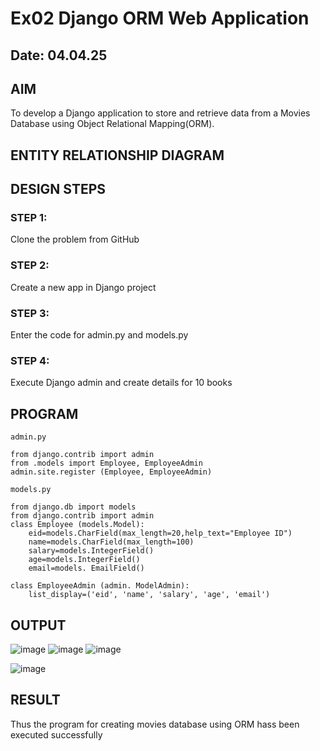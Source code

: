 # Ex02 Django ORM Web Application
## Date: 04.04.25

## AIM
To develop a Django application to store and retrieve data from a Movies Database using Object Relational Mapping(ORM).

## ENTITY RELATIONSHIP DIAGRAM



## DESIGN STEPS

### STEP 1:
Clone the problem from GitHub

### STEP 2:
Create a new app in Django project

### STEP 3:
Enter the code for admin.py and models.py

### STEP 4:
Execute Django admin and create details for 10 books

## PROGRAM
```
admin.py

from django.contrib import admin 
from .models import Employee, EmployeeAdmin 
admin.site.register (Employee, EmployeeAdmin)

models.py

from django.db import models 
from django.contrib import admin
class Employee (models.Model):
    eid=models.CharField(max_length=20,help_text="Employee ID")         
    name=models.CharField(max_length=100)
    salary=models.IntegerField()
    age=models.IntegerField()
    email=models. EmailField()

class EmployeeAdmin (admin. ModelAdmin):
    list_display=('eid', 'name', 'salary', 'age', 'email')
```
## OUTPUT

![image](https://github.com/user-attachments/assets/e3a40a5e-1643-4150-b162-9644ed219a87)
![image](https://github.com/user-attachments/assets/18c7aa54-760e-467e-b0fa-9c9a68143dd1)
![image](https://github.com/user-attachments/assets/636482ce-e0c5-4590-aafc-fb4827b3c2af)

![image](https://github.com/user-attachments/assets/19ba6e78-e1a6-4839-a7cb-cc5674f1592f)


## RESULT
Thus the program for creating movies database using ORM hass been executed successfully
